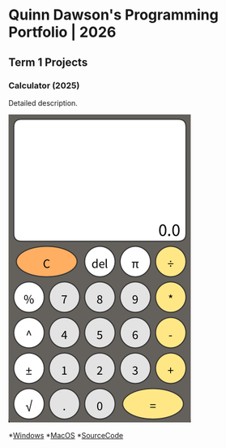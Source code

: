# Quinn Dawson's Programming Portfolio | 2026

## Term 1 Projects

### Calculator (2025)

Detailed description.

![RunningCalculator](https://github.com/Clanker-1/portfolio/blob/main/images/Calc.png?raw=true)


*[Windows]()
*[MacOS]()
*[SourceCode]()
